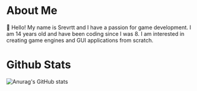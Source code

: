 # About Me
👋 Hello! My name is Srevrtt and I have a passion for game development. I am 14 years old and have been coding since I was 8. I am interested in creating game engines and GUI applications from scratch.

# Github Stats
![Anurag's GitHub stats](https://github-readme-stats.vercel.app/api?username=srevrtt&show_icons=true&theme=tokyonight)
